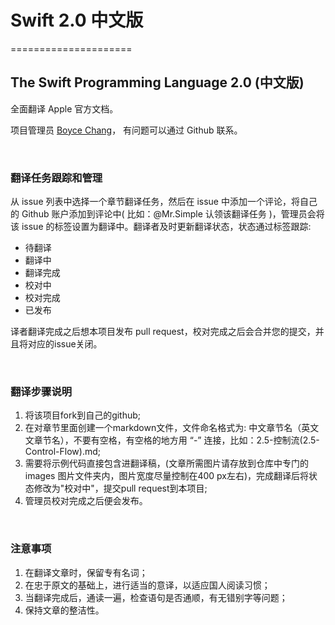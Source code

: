 # Swift 2.0 中文版
=====================


## The Swift Programming Language 2.0 (中文版)

全面翻译 Apple 官方文档。

项目管理员 [Boyce Chang](https://github.com/boycechang/)， 有问题可以通过 Github 联系。

 
### 翻译任务跟踪和管理

从 issue 列表中选择一个章节翻译任务，然后在 issue 中添加一个评论，将自己的 Github 账户添加到评论中( 比如：@Mr.Simple 认领该翻译任务 )，管理员会将该 issue 的标签设置为翻译中。翻译者及时更新翻译状态，状态通过标签跟踪:

* 待翻译
* 翻译中
* 翻译完成
* 校对中
* 校对完成
* 已发布

译者翻译完成之后想本项目发布 pull request，校对完成之后会合并您的提交，并且将对应的issue关闭。

 
### 翻译步骤说明

1. 将该项目fork到自己的github;
2. 在对章节里面创建一个markdown文件，文件命名格式为: 中文章节名（英文文章节名），不要有空格，有空格的地方用 “-” 连接，比如：2.5-控制流(2.5-Control-Flow).md;
3. 需要将示例代码直接包含进翻译稿，(文章所需图片请存放到仓库中专门的 images 图片文件夹内，图片宽度尽量控制在400 px左右)，完成翻译后将状态修改为"校对中"，提交pull request到本项目;
4. 管理员校对完成之后便会发布。  

 
### 注意事项
1. 在翻译文章时，保留专有名词；
2. 在忠于原文的基础上，进行适当的意译，以适应国人阅读习惯；
3. 当翻译完成后，通读一遍，检查语句是否通顺，有无错别字等问题；
4. 保持文章的整洁性。
